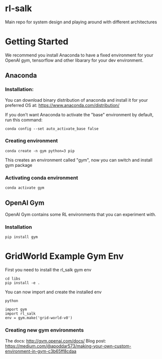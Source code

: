 # rl-salk
Main repo for system design and playing around with different architectures 

# Getting Started
We recommend you install Anaconda to have a fixed environment for your OpenAI gym, tensorflow and other libarary for your dev environment.

## Anaconda

### Installation:
You can download binary distribution of anaconda and install it for your preferred OS at:
    https://www.anaconda.com/distribution/

If you don't want Anaconda to activate the "base" environment by default, run this command:
```
conda config --set auto_activate_base false
```

### Creating environment
```
conda create -n gym python=3 pip
```
This creates an environment called "gym", now you can switch and install gym package

### Activating conda environment
```
conda activate gym
```

## OpenAI Gym
OpenAI Gym contains some RL environments that you can experiment with.

### Installation
```
pip install gym
```
# GridWorld Example Gym Env
First you need to install the rl_salk gym env
```
cd libs
pip install -e .
```
You can now import and create the installed env
```
python
```
```
import gym
import rl_salk
env = gym.make('grid-world-v0')
```

### Creating new gym environments

The docs: http://gym.openai.com/docs/
Blog post: https://medium.com/@apoddar573/making-your-own-custom-environment-in-gym-c3b65ff8cdaa
